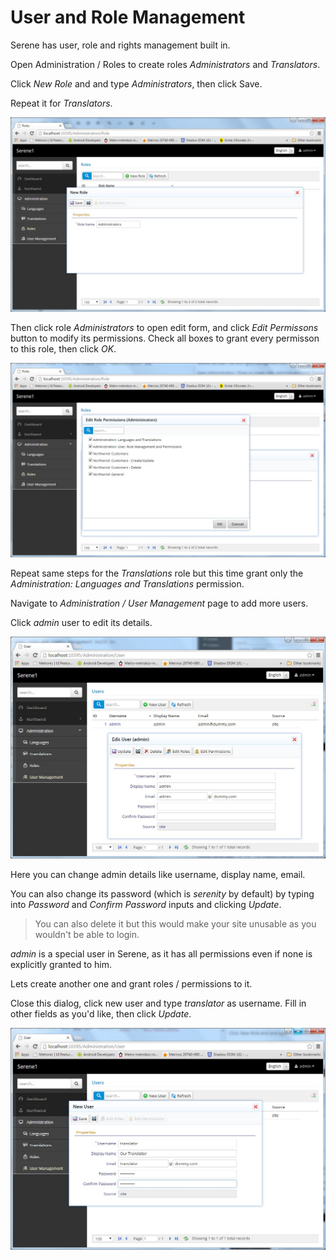 # User and Role Management

Serene has user, role and rights management built in.

Open Administration / Roles to create roles *Administrators* and *Translators*. 

Click *New Role* and  and type *Administrators*, then click Save.

Repeat it for *Translators*.

![Create Admin Role](img/create_admin_role.jpg)

Then click role *Administrators* to open edit form, and click *Edit Permissons* button to modify its permissions. Check all boxes to grant every permisson to this role, then click *OK*.

![Admin Permissions](img/admin_permissions.jpg)

Repeat same steps for the *Translations* role but this time grant only the *Administration: Languages and Translations* permission.

Navigate to *Administration / User Management* page to add more users.

Click *admin* user to edit its details.

![Edit Admin User](img/edit_admin_user.jpg)

Here you can change admin details like username, display name, email.

You can also change its password (which is *serenity* by default) by typing into *Password* and *Confirm Password* inputs and clicking *Update*.

> You can also delete it but this would make your site unusable as you wouldn't be able to login.

*admin* is a special user in Serene, as it has all permissions even if none is explicitly granted to him.

Lets create another one and grant roles / permissions to it.

Close this dialog, click new user and type *translator* as username. Fill in other fields as you'd like, then click *Update*.

![Create Translator User](img/create_translator_user.jpg)






